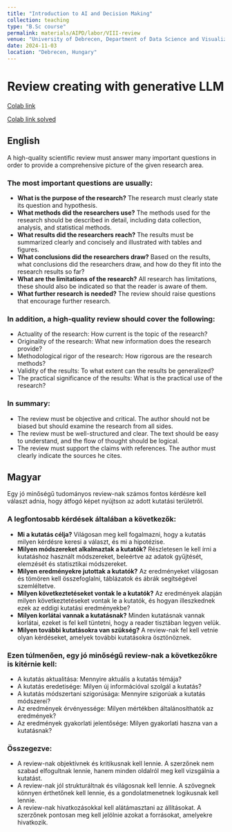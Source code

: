 ```yaml
---
title: "Introduction to AI and Decision Making"
collection: teaching
type: "B.Sc course"
permalink: materials/AIPD/labor/VIII-review
venue: "University of Debrecen, Department of Data Science and Visualization"
date: 2024-11-03
location: "Debrecen, Hungary"
---
```


# Review creating with generative LLM

[Colab link](https://colab.research.google.com/drive/1aGD3CKAG7J1MWMfMXMwC92f73PaRUv-O)

[Colab link solved]()

## English

A high-quality scientific review must answer many important questions in order to provide a comprehensive picture of the given research area.

### The most important questions are usually:

- **What is the purpose of the research?** The research must clearly state its question and hypothesis.
- **What methods did the researchers use?** The methods used for the research should be described in detail, including data collection, analysis, and statistical methods.
- **What results did the researchers reach?** The results must be summarized clearly and concisely and illustrated with tables and figures.
- **What conclusions did the researchers draw?** Based on the results, what conclusions did the researchers draw, and how do they fit into the research results so far?
- **What are the limitations of the research?** All research has limitations, these should also be indicated so that the reader is aware of them.
- **What further research is needed?** The review should raise questions that encourage further research.

### In addition, a high-quality review should cover the following:

- Actuality of the research: How current is the topic of the research?
- Originality of the research: What new information does the research provide?
- Methodological rigor of the research: How rigorous are the research methods?
- Validity of the results: To what extent can the results be generalized?
- The practical significance of the results: What is the practical use of the research?

### In summary:

- The review must be objective and critical. The author should not be biased but should examine the research from all sides.
- The review must be well-structured and clear. The text should be easy to understand, and the flow of thought should be logical.
- The review must support the claims with references. The author must clearly indicate the sources he cites.

## Magyar

Egy jó minőségű tudományos review-nak számos fontos kérdésre kell választ adnia, hogy átfogó képet nyújtson az adott kutatási területről.

### A legfontosabb kérdések általában a következők:

- **Mi a kutatás célja?** Világosan meg kell fogalmazni, hogy a kutatás milyen kérdésre keresi a választ, és mi a hipotézise.
- **Milyen módszereket alkalmaztak a kutatók?** Részletesen le kell írni a kutatáshoz használt módszereket, beleértve az adatok gyűjtését, elemzését és statisztikai módszereket.
- **Milyen eredményekre jutottak a kutatók?** Az eredményeket világosan és tömören kell összefoglalni, táblázatok és ábrák segítségével szemléltetve.
- **Milyen következtetéseket vontak le a kutatók?** Az eredmények alapján milyen következtetéseket vontak le a kutatók, és hogyan illeszkednek ezek az eddigi kutatási eredményekbe?
- **Milyen korlátai vannak a kutatásnak?** Minden kutatásnak vannak korlátai, ezeket is fel kell tüntetni, hogy a reader tisztában legyen velük.
- **Milyen további kutatásokra van szükség?** A review-nak fel kell vetnie olyan kérdéseket, amelyek további kutatásokra ösztönöznek.

### Ezen túlmenően, egy jó minőségű review-nak a következőkre is kitérnie kell:

- A kutatás aktualitása: Mennyire aktuális a kutatás témája?
- A kutatás eredetisége: Milyen új információval szolgál a kutatás?
- A kutatás módszertani szigorúsága: Mennyire szigorúak a kutatás módszerei?
- Az eredmények érvényessége: Milyen mértékben általánosíthatók az eredmények?
- Az eredmények gyakorlati jelentősége: Milyen gyakorlati haszna van a kutatásnak?

### Összegezve:

- A review-nak objektívnek és kritikusnak kell lennie. A szerzőnek nem szabad elfogultnak lennie, hanem minden oldalról meg kell vizsgálnia a kutatást.
- A review-nak jól strukturáltnak és világosnak kell lennie. A szövegnek könnyen érthetőnek kell lennie, és a gondolatmenetnek logikusnak kell lennie.
- A review-nak hivatkozásokkal kell alátámasztani az állításokat. A szerzőnek pontosan meg kell jelölnie azokat a forrásokat, amelyekre hivatkozik.